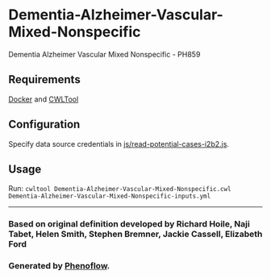 # Dementia-Alzheimer-Vascular-Mixed-Nonspecific

Dementia Alzheimer Vascular Mixed Nonspecific - PH859

## Requirements

[Docker](https://docs.docker.com/install/) and [CWLTool](https://github.com/common-workflow-language/cwltool#install)

## Configuration

Specify data source credentials in [js/read-potential-cases-i2b2.js](js/read-potential-cases-i2b2.js).

## Usage

Run: `cwltool Dementia-Alzheimer-Vascular-Mixed-Nonspecific.cwl Dementia-Alzheimer-Vascular-Mixed-Nonspecific-inputs.yml`

***

### Based on original definition developed by Richard Hoile, Naji Tabet, Helen Smith, Stephen Bremner, Jackie Cassell, Elizabeth Ford
### Generated by [Phenoflow](https://kclhi.org/phenoflow).
